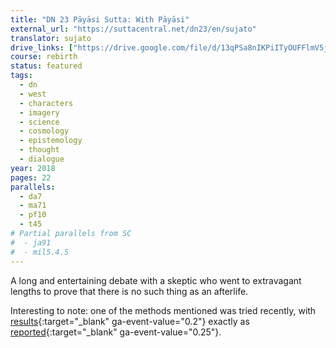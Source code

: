 ```yaml
---
title: "DN 23 Pāyāsi Sutta: With Pāyāsi"
external_url: "https://suttacentral.net/dn23/en/sujato"
translator: sujato
drive_links: ["https://drive.google.com/file/d/13qPSa8nIKPiITyOUFFlmV5jiKvVx-j4c"]
course: rebirth
status: featured
tags:
  - dn
  - west
  - characters
  - imagery
  - science
  - cosmology
  - epistemology
  - thought
  - dialogue
year: 2018
pages: 22
parallels:
  - da7
  - ma71
  - pf10
  - t45
# Partial parallels from SC
#  - ja91
#  - mil5.4.5
---
```


A long and entertaining debate with a skeptic who went to extravagant lengths to prove that there is no such thing as an afterlife.

Interesting to note: one of the methods mentioned was tried recently, with [results](https://web.archive.org/web/20200321170445if_/https://www.scientificexploration.org/docs/15/jse_15_4_hollander.pdf){:target="_blank" ga-event-value="0.2"} exactly as [reported](https://suttacentral.net/dn23/en/sujato?#14.6){:target="_blank" ga-event-value="0.25"}.
